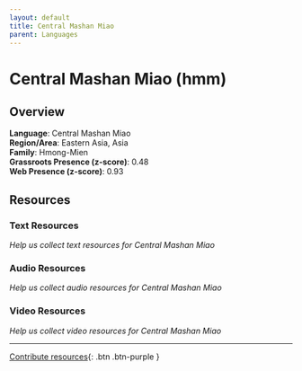 ```yaml
---
layout: default
title: Central Mashan Miao
parent: Languages
---
```


# Central Mashan Miao (hmm)

## Overview

**Language**: Central Mashan Miao  
**Region/Area**: Eastern Asia, Asia  
**Family**: Hmong-Mien  
**Grassroots Presence (z-score)**: 0.48  
**Web Presence (z-score)**: 0.93  

## Resources

### Text Resources
*Help us collect text resources for Central Mashan Miao*

### Audio Resources
*Help us collect audio resources for Central Mashan Miao*

### Video Resources
*Help us collect video resources for Central Mashan Miao*

---

[Contribute resources](https://forms.office.com/e/1SfLJx3u1r){: .btn .btn-purple }
